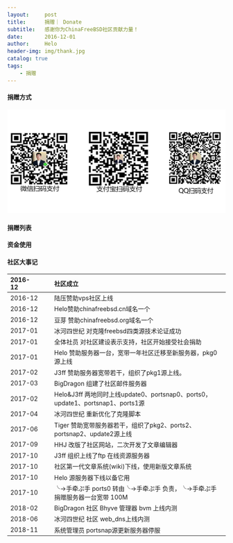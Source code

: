 ```yaml
---
layout:     post
title:      捐赠｜ Donate
subtitle:   感谢你为ChinaFreeBSD社区贡献力量！
date:       2016-12-01
author:     Helo
header-img: img/thank.jpg
catalog: true
tags:
    - 捐赠
---
```

#### 捐赠方式
![捐赠](/img/post-pay-web.png) 


#### 捐赠列表


#### 资金使用


#### 社区大事记

2016-12&ensp;&ensp;&ensp;&ensp;&ensp;&ensp; | 社区成立  
|:-|:-
2016-12&ensp;&ensp;&ensp; | 陆压赞助vps社区上线| 
2016-12&ensp;&ensp;&ensp; | Helo赞助chinafreebsd.cn域名一个| 
2016-12&ensp;&ensp;&ensp; | 豆芽	赞助chinafreebsd.org域名一个|  
2017-01&ensp;&ensp;&ensp; | 冰河四世纪	对克隆freebsd四类源技术论证成功|  
2017-01&ensp;&ensp;&ensp; | 全体社员	对社区建设表示支持，社区开始接受社会捐助|  
2017-01&ensp;&ensp;&ensp; | Helo	赞助服务器一台，宽带一年社区迁移至新服务器，pkg0源上线|  
2017-02&ensp;&ensp;&ensp; | J3ff	赞助服务器宽带若干，组织了pkg1源上线。|  
2017-03&ensp;&ensp;&ensp; | BigDragon	组建了社区邮件服务器|  
2017-02&ensp;&ensp;&ensp; | Helo&J3ff	两地同时上线update0、portsnap0、ports0，update1、portsnap1、ports1源| 
2017-04&ensp;&ensp;&ensp; | 冰河四世纪	重新优化了克隆脚本|  
2017-06&ensp;&ensp;&ensp; | Tiger	赞助宽带服务器若干，组织了pkg2、ports2、portsnap2、update2源上线|  
2017-09&ensp;&ensp;&ensp; | HHJ	改版了社区网站，二次开发了文章编辑器|  
2017-10&ensp;&ensp;&ensp; | J3ff	组织上线了ftp 在线资源服务器|  
2017-10&ensp;&ensp;&ensp; | 社区第一代文章系统(wiki)下线，使用新版文章系统|  
2017-10&ensp;&ensp;&ensp; | Helo 源服务器下线以备它用|  
2017-10&ensp;&ensp;&ensp; | ╰→手牵ぷ手	ports0 转由╰→手牵ぷ手  负责，╰→手牵ぷ手 捐赠服务器一台宽带 100M|  
2018-02&ensp;&ensp;&ensp; | BigDragon	社区 Bhyve 管理器 bvm 上线内测|  
2018-06&ensp;&ensp;&ensp; | 冰河四世纪	社区 web_dns上线内测|  
2018-11&ensp;&ensp;&ensp; | 系统管理员	portsnap源更新服务器停服|  


